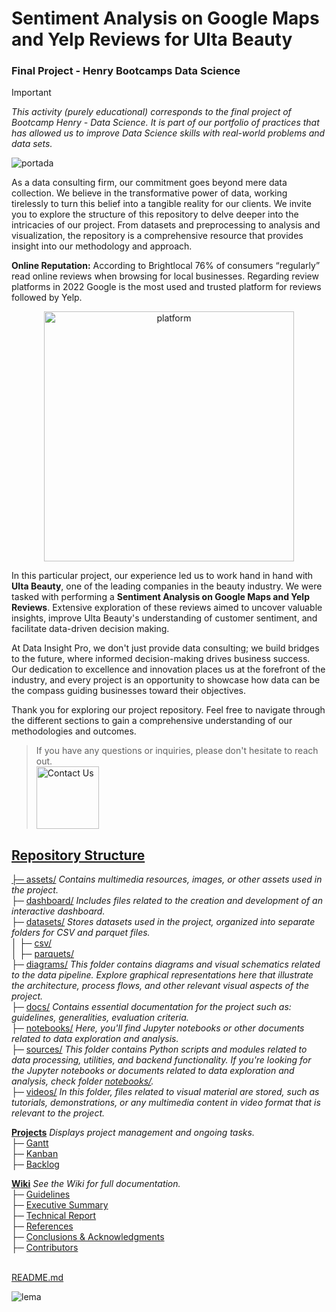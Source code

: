 # Sentiment Analysis on Google Maps and Yelp Reviews for Ulta Beauty
### Final Project - Henry Bootcamps Data Science
> [!IMPORTANT]
> _This activity (purely educational) corresponds to the final project of Bootcamp Henry - Data Science. It is part of our portfolio of practices that has allowed us to improve Data Science skills with real-world problems and data sets._
> 
![portada](https://github.com/JohannaRangel/ProyectoFinal_YelpGoogleMaps/raw/main/assets/portada.png)

As a data consulting firm, our commitment goes beyond mere data collection. We believe in the transformative power of data, working tirelessly to turn this belief into a tangible reality for our clients. We invite you to explore the structure of this repository to delve deeper into the intricacies of our project. From datasets and preprocessing to analysis and visualization, the repository is a comprehensive resource that provides insight into our methodology and approach.

**Online Reputation:** According to Brightlocal 76% of consumers “regularly” read online reviews when browsing for local businesses. Regarding review platforms in 2022 Google is the most used and trusted platform for reviews followed by Yelp.

<p align="center">
  <img src="https://github.com/JohannaRangel/FinalProject_YelpGoogleMaps/blob/main/assets/platformreviews.png" width="400" alt="platform">
</p>

In this particular project, our experience led us to work hand in hand with **Ulta Beauty**, one of the leading companies in the beauty industry. We were tasked with performing a **Sentiment Analysis on Google Maps and Yelp Reviews**. Extensive exploration of these reviews aimed to uncover valuable insights, improve Ulta Beauty's understanding of customer sentiment, and facilitate data-driven decision making.

At Data Insight Pro, we don't just provide data consulting; we build bridges to the future, where informed decision-making drives business success. Our dedication to excellence and innovation places us at the forefront of the industry, and every project is an opportunity to showcase how data can be the compass guiding businesses toward their objectives.

Thank you for exploring our project repository. Feel free to navigate through the different sections to gain a comprehensive understanding of our methodologies and outcomes. 
> If you have any questions or inquiries, please don't hesitate to reach out.<br /> 
<a href="https://github.com/JohannaRangel/FinalProject_YelpGoogleMaps/wiki#contributors"><img src="https://github.com/JohannaRangel/FinalProject_YelpGoogleMaps/blob/main/assets/contact.png" alt="Contact Us" width="100">

## Repository Structure<br />
├─ [assets/](https://github.com/JohannaRangel/FinalProject_YelpGoogleMaps/tree/main/assets) _Contains multimedia resources, images, or other assets used in the project._<br />
├─ [dashboard/](https://github.com/JohannaRangel/FinalProject_YelpGoogleMaps/tree/main/dashboard) _Includes files related to the creation and development of an interactive dashboard._<br />
├─ [datasets/](https://github.com/JohannaRangel/FinalProject_YelpGoogleMaps/tree/main/datasets) _Stores datasets used in the project, organized into separate folders for CSV and parquet files._<br />
│  ├─ [csv/](https://github.com/JohannaRangel/FinalProject_YelpGoogleMaps/tree/main/datasets/csv)<br /> 
│  ├─ [parquets/](https://github.com/JohannaRangel/FinalProject_YelpGoogleMaps/tree/main/datasets/parquets)<br />
├─ [diagrams/](https://github.com/JohannaRangel/FinalProject_YelpGoogleMaps/tree/main/diagrams) _This folder contains diagrams and visual schematics related to the data pipeline. Explore graphical representations here that illustrate the architecture, process flows, and other relevant visual aspects of the project._<br /> 
├─ [docs/](https://github.com/JohannaRangel/FinalProject_YelpGoogleMaps/tree/main/docs) _Contains essential documentation for the project such as: guidelines, generalities, evaluation criteria._<br />
├─ [notebooks/](https://github.com/JohannaRangel/FinalProject_YelpGoogleMaps/tree/main/notebooks) _Here, you'll find Jupyter notebooks or other documents related to data exploration and analysis._<br />
├─ [sources/](https://github.com/JohannaRangel/FinalProject_YelpGoogleMaps/tree/main/sources) _This folder contains Python scripts and modules related to data processing, utilities, and backend functionality. If you're looking for the Jupyter notebooks or documents related to data exploration and analysis, check folder [notebooks/](https://github.com/JohannaRangel/FinalProject_YelpGoogleMaps/tree/main/notebooks)._<br /> 
├─ [videos/](https://github.com/JohannaRangel/FinalProject_YelpGoogleMaps/tree/main/videos) _In this folder, files related to visual material are stored, such as tutorials, demonstrations, or any multimedia content in video format that is relevant to the project._<br />

**[Projects](https://github.com/users/JohannaRangel/projects/5)** _Displays project management and ongoing tasks._<br /> 
├─ [Gantt](https://github.com/users/JohannaRangel/projects/5/views/1)<br />
├─ [Kanban](https://github.com/users/JohannaRangel/projects/5/views/2)<br />
├─ [Backlog](https://github.com/users/JohannaRangel/projects/5/views/3)<br />

**[Wiki](https://github.com/JohannaRangel/FinalProject_YelpGoogleMaps/wiki)** _See the Wiki for full documentation._<br /> 
├─ [Guidelines](https://github.com/JohannaRangel/FinalProject_YelpGoogleMaps/wiki/Guidelines)<br />
├─ [Executive Summary](https://github.com/JohannaRangel/FinalProject_YelpGoogleMaps/wiki/Executive%E2%80%90Summary)<br />
├─ [Technical Report](https://github.com/JohannaRangel/FinalProject_YelpGoogleMaps/wiki/Technical%E2%80%90Report)<br />
├─ [References](https://github.com/JohannaRangel/FinalProject_YelpGoogleMaps/wiki/References)<br />
├─ [Conclusions & Acknowledgments](https://github.com/JohannaRangel/FinalProject_YelpGoogleMaps/wiki/Conclusions%E2%80%90Acknowledgments)<br />
├─ [Contributors](https://github.com/JohannaRangel/FinalProject_YelpGoogleMaps/wiki#contributors)<br />
<br />

[README.md](https://github.com/JohannaRangel/FinalProject_YelpGoogleMaps/blob/main/README.md)

![lema](https://github.com/JohannaRangel/FinalProject_YelpGoogleMaps/blob/main/assets/lema.png)
